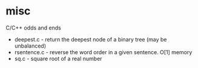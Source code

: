 # misc
C/C++ odds and ends 

- deepest.c - return the deepest node of a binary tree (may be unbalanced)
- rsentence.c - reverse the word order in a given sentence. O[1] memory
- sq.c - square root of a real number
